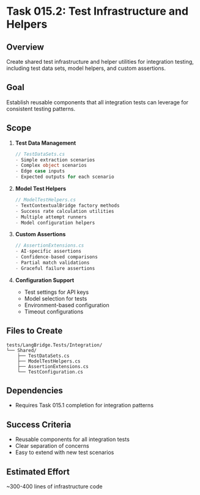 # Task 015.2: Test Infrastructure and Helpers

## Overview
Create shared test infrastructure and helper utilities for integration testing, including test data sets, model helpers, and custom assertions.

## Goal
Establish reusable components that all integration tests can leverage for consistent testing patterns.

## Scope
1. **Test Data Management**
   ```csharp
   // TestDataSets.cs
   - Simple extraction scenarios
   - Complex object scenarios
   - Edge case inputs
   - Expected outputs for each scenario
   ```

2. **Model Test Helpers**
   ```csharp
   // ModelTestHelpers.cs
   - TextContextualBridge factory methods
   - Success rate calculation utilities
   - Multiple attempt runners
   - Model configuration helpers
   ```

3. **Custom Assertions**
   ```csharp
   // AssertionExtensions.cs
   - AI-specific assertions
   - Confidence-based comparisons
   - Partial match validations
   - Graceful failure assertions
   ```

4. **Configuration Support**
   - Test settings for API keys
   - Model selection for tests
   - Environment-based configuration
   - Timeout configurations

## Files to Create
```
tests/LangBridge.Tests/Integration/
└── Shared/
    ├── TestDataSets.cs
    ├── ModelTestHelpers.cs
    ├── AssertionExtensions.cs
    └── TestConfiguration.cs
```

## Dependencies
- Requires Task 015.1 completion for integration patterns

## Success Criteria
- Reusable components for all integration tests
- Clear separation of concerns
- Easy to extend with new test scenarios

## Estimated Effort
~300-400 lines of infrastructure code